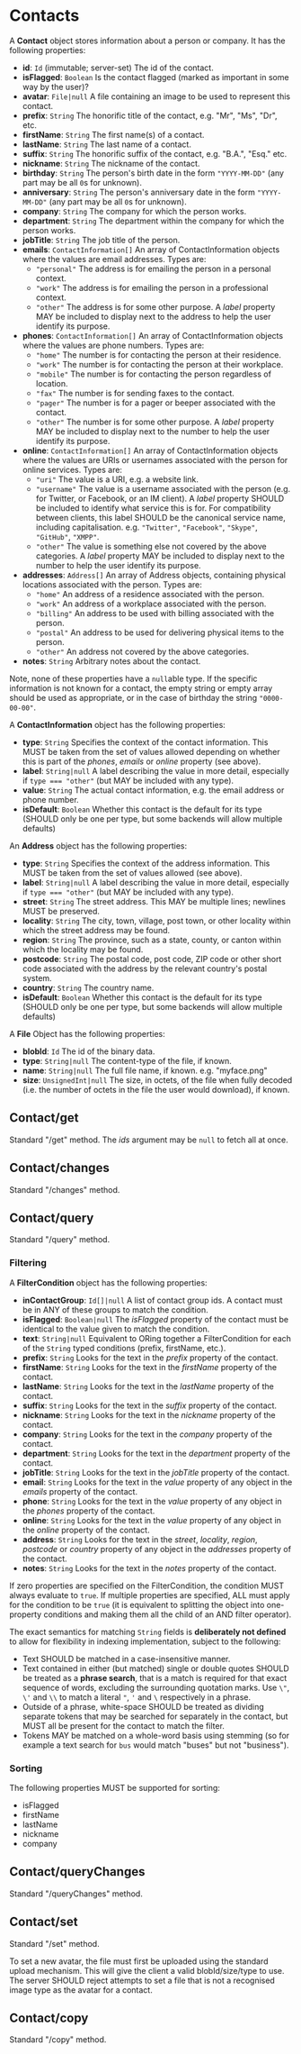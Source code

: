 # Contacts

A **Contact** object stores information about a person or company. It has the following properties:

- **id**: `Id` (immutable; server-set)
  The id of the contact.
- **isFlagged**: `Boolean`
  Is the contact flagged (marked as important in some way by the user)?
- **avatar**: `File|null`
  A file containing an image to be used to represent this contact.
- **prefix**: `String`
  The honorific title of the contact, e.g. "Mr", "Ms", "Dr", etc.
- **firstName**: `String`
  The first name(s) of a contact.
- **lastName**: `String`
  The last name of a contact.
- **suffix**: `String`
  The honorific suffix of the contact, e.g. "B.A.", "Esq." etc.
- **nickname**: `String`
  The nickname of the contact.
- **birthday**: `String`
  The person's birth date in the form `"YYYY-MM-DD"` (any part may be all `0`s for unknown).
- **anniversary**: `String`
  The person's anniversary date in the form `"YYYY-MM-DD"` (any part may be all `0`s for unknown).
- **company**: `String`
  The company for which the person works.
- **department**: `String`
  The department within the company for which the person works.
- **jobTitle**: `String`
  The job title of the person.
- **emails**: `ContactInformation[]`
  An array of ContactInformation objects where the values are email addresses. Types are:
  - `"personal"` The address is for emailing the person in a personal context.
  - `"work"` The address is for emailing the person in a professional context.
  - `"other"` The address is for some other purpose. A *label* property MAY be included to display next to the address to help the user identify its purpose.
- **phones**: `ContactInformation[]`
  An array of ContactInformation objects where the values are phone numbers. Types are:
  - `"home"` The number is for contacting the person at their residence.
  - `"work"` The number is for contacting the person at their workplace.
  - `"mobile"` The number is for contacting the person regardless of location.
  - `"fax"` The number is for sending faxes to the contact.
  - `"pager"` The number is for a pager or beeper associated with the contact.
  - `"other"` The number is for some other purpose. A *label* property MAY be included to display next to the number to help the user identify its purpose.
- **online**: `ContactInformation[]`
  An array of ContactInformation objects where the values are URIs or usernames associated with the person for online services.
  Types are:
  - `"uri"` The value is a URI, e.g. a website link.
  - `"username"` The value is a username associated with the person (e.g. for Twitter, or Facebook, or an IM client). A *label* property SHOULD be included to identify what service this is for. For compatibility between clients, this label SHOULD be the canonical service name, including capitalisation. e.g. `"Twitter"`, `"Facebook"`, `"Skype"`, `"GitHub"`, `"XMPP"`.
  - `"other"` The value is something else not covered by the above categories. A *label* property MAY be included to display next to the number to help the user identify its purpose.
- **addresses**: `Address[]`
  An array of Address objects, containing physical locations associated with the person.
  Types are:
  - `"home"` An address of a residence associated with the person.
  - `"work"` An address of a workplace associated with the person.
  - `"billing"` An address to be used with billing associated with the person.
  - `"postal"` An address to be used for delivering physical items to the person.
  - `"other"` An address not covered by the above categories.
- **notes**: `String`
  Arbitrary notes about the contact.

Note, none of these properties have a `null`able type. If the specific information is not known for a contact, the empty string or empty array should be used as appropriate, or in the case of birthday the string `"0000-00-00"`.

A **ContactInformation** object has the following properties:

- **type**: `String`
  Specifies the context of the contact information. This MUST be taken from the set of values allowed depending on whether this is part of the *phones*, *emails* or *online* property (see above).
- **label**: `String|null`
  A label describing the value in more detail, especially if `type === "other"` (but MAY be included with any type).
- **value**: `String`
  The actual contact information, e.g. the email address or phone number.
- **isDefault**: `Boolean`
  Whether this contact is the default for its type (SHOULD only be one per type, but some backends will allow multiple defaults)

An **Address** object has the following properties:

- **type**: `String`
  Specifies the context of the address information. This MUST be taken from the set of values allowed (see above).
- **label**: `String|null`
  A label describing the value in more detail, especially if `type === "other"` (but MAY be included with any type).
- **street**: `String`
  The street address. This MAY be multiple lines; newlines MUST be preserved.
- **locality**: `String`
  The city, town, village, post town, or other locality within which the street address may be found.
- **region**: `String`
  The province, such as a state, county, or canton within which the locality may be found.
- **postcode**: `String`
  The postal code, post code, ZIP code or other short code associated with the address by the relevant country's postal system.
- **country**: `String`
  The country name.
- **isDefault**: `Boolean`
  Whether this contact is the default for its type (SHOULD only be one per type, but some backends will allow multiple defaults)

A **File** Object has the following properties:

- **blobId**: `Id`
  The id of the binary data.
- **type**: `String|null`
  The content-type of the file, if known.
- **name**: `String|null`
  The full file name, if known. e.g. "myface.png"
- **size**: `UnsignedInt|null`
  The size, in octets, of the file when fully decoded (i.e. the number of octets in the file the user would download), if known.

## Contact/get

Standard "/get" method. The *ids* argument may be `null` to fetch all at once.

## Contact/changes

Standard "/changes" method.

## Contact/query

Standard "/query" method.

### Filtering

A **FilterCondition** object has the following properties:

- **inContactGroup**: `Id[]|null`
  A list of contact group ids. A contact must be in ANY of these groups to match the condition.
- **isFlagged**: `Boolean|null`
  The *isFlagged* property of the contact must be identical to the value given to match the condition.
- **text**: `String|null`
  Equivalent to ORing together a FilterCondition for each of the `String` typed conditions (prefix, firstName, etc.).
- **prefix**: `String`
  Looks for the text in the *prefix* property of the contact.
- **firstName**: `String`
  Looks for the text in the *firstName* property of the contact.
- **lastName**: `String`
  Looks for the text in the *lastName* property of the contact.
- **suffix**: `String`
  Looks for the text in the *suffix* property of the contact.
- **nickname**: `String`
  Looks for the text in the *nickname* property of the contact.
- **company**: `String`
  Looks for the text in the *company* property of the contact.
- **department**: `String`
  Looks for the text in the *department* property of the contact.
- **jobTitle**: `String`
  Looks for the text in the *jobTitle* property of the contact.
- **email**: `String`
  Looks for the text in the *value* property of any object in the *emails*
  property of the contact.
- **phone**: `String`
  Looks for the text in the *value* property of any object in the *phones*
  property of the contact.
- **online**: `String`
  Looks for the text in the *value* property of any object in the *online*
  property of the contact.
- **address**: `String`
  Looks for the text in the *street*, *locality*, *region*, *postcode* or *country* property of any object in the *addresses* property of the contact.
- **notes**: `String`
  Looks for the text in the *notes* property of the contact.

If zero properties are specified on the FilterCondition, the condition MUST always evaluate to `true`. If multiple properties are specified, ALL must apply for the condition to be `true` (it is equivalent to splitting the object into one-property conditions and making them all the child of an AND filter operator).

The exact semantics for matching `String` fields is **deliberately not defined** to allow for flexibility in indexing implementation, subject to the following:

- Text SHOULD be matched in a case-insensitive manner.
- Text contained in either (but matched) single or double quotes SHOULD be treated as a **phrase search**, that is a match is required for that exact sequence of words, excluding the surrounding quotation marks. Use `\"`, `\'` and `\\` to match a literal `"`, `'` and `\` respectively in a phrase.
- Outside of a phrase, white-space SHOULD be treated as dividing separate tokens that may be searched for separately in the contact, but MUST all be present for the contact to match the filter.
- Tokens MAY be matched on a whole-word basis using stemming (so for example a text search for `bus` would match "buses" but not "business").

### Sorting

The following properties MUST be supported for sorting:

- isFlagged
- firstName
- lastName
- nickname
- company

## Contact/queryChanges

Standard "/queryChanges" method.

## Contact/set

Standard "/set" method.

To set a new avatar, the file must first be uploaded using the standard upload mechanism. This will give the client a valid blobId/size/type to use. The server SHOULD reject attempts to set a file that is not a recognised image type as the avatar for a contact.

## Contact/copy

Standard "/copy" method.

